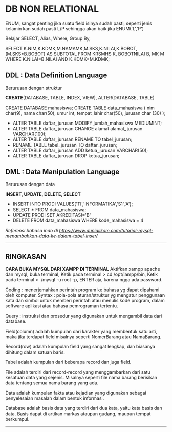 DB NON RELATIONAL
=========================

ENUM, sangat penting jika suatu field isinya sudah pasti, seperti jenis kelamin kan sudah pasti L/P sehingga akan baik jika ENUM('L','P')

Belajar SELECT, Alias, Where, Group By, 

SELECT K.NIM,K.KDMK,M.NAMAMK,M.SKS,K.NILAI,K.BOBOT,(M.SKS*B.BOBOT) AS SUBTOTAL FROM KRSMHS K, BOBOTNILAI B, MK M WHERE K.NILAI=B.NILAI AND K.KDMK=M.KDMK;


DDL : Data Definition Language
---------
Berurusan dengan struktur

**CREATE**(DATABASE, TABLE, INDEX, VIEW), ALTER(DATABASE, TABLE)

CREATE DATABASE mahasiswa;
CREATE TABLE data_mahasiswa ( nim char(9), nama char(50), 
umur int, tempat_lahir char(50), jurusan char (30) );
- ALTER TABLE daftar_jurusan MODIFY jumlah_mahasiswa MEDIUMINT;
- ALTER TABLE daftar_jurusan CHANGE alamat alamat_jurusan VARCHAR(100);
- ALTER TABLE daftar_jurusan RENAME TO tabel_jurusan;
- RENAME TABLE tabel_jurusan TO daftar_jurusan;
- ALTER TABLE daftar_jurusan ADD ketua_jurusan VARCHAR(50);
- ALTER TABLE daftar_jurusan DROP ketua_jurusan;

DML : Data Manipulation Language
----------
Berurusan dengan data

**INSERT, UPDATE, DELETE, SELECT**

- INSERT INTO PRODI VALUES('TI','INFORMATIKA','S1','A');
- SELECT * FROM data_mahasiswa;
- UPDATE PRODI SET AKREDITASI='B'
- DELETE FROM data_mahasiswa WHERE kode_mahasiswa = 4

*Referensi bahasa indo di https://www.duniailkom.com/tutorial-mysql-menambahkan-data-ke-dalam-tabel-inser/*

---------------------------------

RINGKASAN
---------------------
**CARA BUKA MYSQL DARI XAMPP DI TERMINAL** Aktifkan xampp apache dan mysql, buka terminal, Ketik pada terminal > cd /opt/lampp/bin,  Ketik pada terminal > ./mysql -u root -p, ENTER aja, karena ngga ada password.

Coding : menerjemahkan perintah program ke bahasa yg dapat dipahami oleh komputer.
Syntax : pola-pola aturan/struktur yg mengatur penggunaan kata dan simbol untuk memberi perintah atau menulis kode program, dalam software aplikasi atau bahasa pemrograman tertentu.

Query : instruksi dan prosedur yang digunakan untuk mengambil data dari database.

Field(column) adalah kumpulan dari karakter yang membentuk satu arti, maka jika terdapat field misalnya seperti NomerBarang atau NamaBarang.

Record(row) adalah kumpulan field yang sangat lengkap, dan biasanya dihitung dalam satuan baris. 

Tabel adalah kumpulan dari beberapa record dan juga field. 

File adalah terdiri dari record-record yang menggambarkan dari satu kesatuan data yang sejenis. Misalnya seperti file nama barang berisikan data tentang semua nama barang yang ada. 

Data adalah kumpulan fakta atau kejadian yang digunakan sebagai penyelesaian masalah dalam bentuk informasi. 

Database adalah basis data yang terdiri dari dua kata, yaitu kata basis dan data. Basis dapat di artikan markas ataupun gudang, maupun tempat berkumpul.

-------------------------------------



